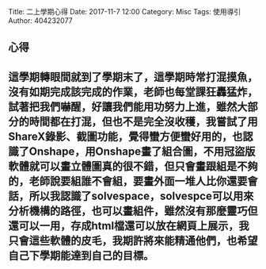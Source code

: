 Title: 二上學期心得
Date: 2017-11-7 12:00
Category: Misc
Tags: 使用導引
Author: 404232077


<h2>心得</h2>
<h2>這學期轉眼間就到了學期末了，這學期時常打混摸魚，沒有如期完成該完成的作業，老師也每堂課狂轟猛炸，試著把我們嚇醒，好讓我們能用功努力上進，雖然大部分的時間都在打混，但也不是完全沒收穫，我嘗試了用ShareX錄影、截圖功能，覺得蠻方便蠻好用的，也認識了Onshape，用Onshape畫了組合圖，不用冠盜版軟體就可以畫立體圖真的很不錯，但只會畫跟組是不夠的，老師說要組誰不會組，要畫外面一堆人比你還要會話，所以我認識了solvespace，solvespce可以用來分析機構的路徑，也可以畫組件，雖然沒有那麼靈巧但還可以一用，存成html檔還可以放在網頁上展示，我只會這些軟體的皮毛，我期許將來能精通他們，也希望自己下學期能達到自己的目標。</h2>